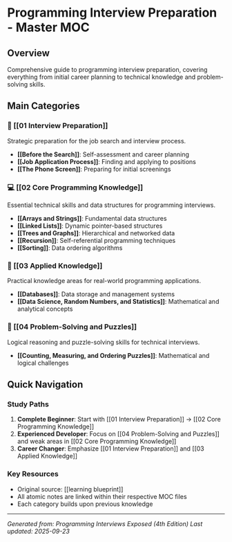 # Programming Interview Preparation - Master MOC

## Overview
Comprehensive guide to programming interview preparation, covering everything from initial career planning to technical knowledge and problem-solving skills.

## Main Categories

### 🎯 [[01 Interview Preparation]]
Strategic preparation for the job search and interview process.
- **[[Before the Search]]**: Self-assessment and career planning
- **[[Job Application Process]]**: Finding and applying to positions
- **[[The Phone Screen]]**: Preparing for initial screenings

### 💻 [[02 Core Programming Knowledge]]
Essential technical skills and data structures for programming interviews.
- **[[Arrays and Strings]]**: Fundamental data structures
- **[[Linked Lists]]**: Dynamic pointer-based structures
- **[[Trees and Graphs]]**: Hierarchical and networked data
- **[[Recursion]]**: Self-referential programming techniques
- **[[Sorting]]**: Data ordering algorithms

### 🔧 [[03 Applied Knowledge]]
Practical knowledge areas for real-world programming applications.
- **[[Databases]]**: Data storage and management systems
- **[[Data Science, Random Numbers, and Statistics]]**: Mathematical and analytical concepts

### 🧩 [[04 Problem-Solving and Puzzles]]
Logical reasoning and puzzle-solving skills for technical interviews.
- **[[Counting, Measuring, and Ordering Puzzles]]**: Mathematical and logical challenges

## Quick Navigation

### Study Paths
1. **Complete Beginner**: Start with [[01 Interview Preparation]] → [[02 Core Programming Knowledge]]
2. **Experienced Developer**: Focus on [[04 Problem-Solving and Puzzles]] and weak areas in [[02 Core Programming Knowledge]]
3. **Career Changer**: Emphasize [[01 Interview Preparation]] and [[03 Applied Knowledge]]

### Key Resources
- Original source: [[learning blueprint]]
- All atomic notes are linked within their respective MOC files
- Each category builds upon previous knowledge

---
*Generated from: Programming Interviews Exposed (4th Edition)*
*Last updated: 2025-09-23*